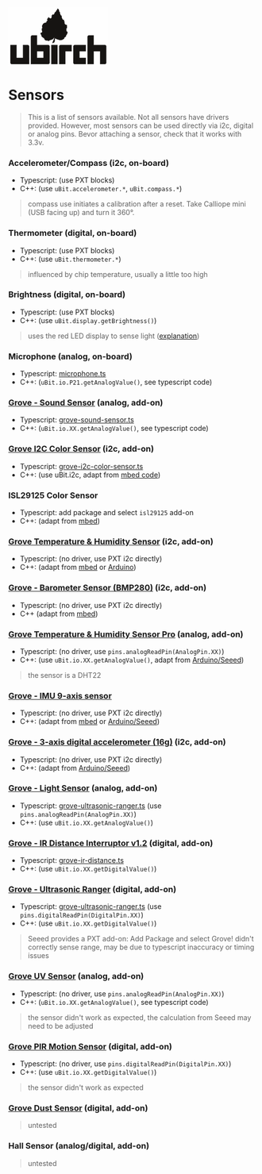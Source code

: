 [![ubirch GmbH](files/ubirch.png)](https://ubirch.com)

# Sensors

> This is a list of sensors available. Not all sensors have drivers provided. However, most sensors
> can be used directly via i2c, digital or analog pins. Bevor attaching a sensor, check
> that it works with 3.3v.

### Accelerometer/Compass (i2c, on-board)

- Typescript: (use PXT blocks)
- C++: (use `uBit.accelerometer.*`, `uBit.compass.*`)

> compass use initiates a calibration after a reset. Take Calliope mini (USB facing up) and turn it 360°.

### Thermometer (digital, on-board)

- Typescript: (use PXT blocks)
- C++: (use `uBit.thermometer.*`)

> influenced by chip temperature, usually a little too high

### Brightness (digital, on-board)

- Typescript: (use PXT blocks)
- C++: (use `uBit.display.getBrightness()`)

> uses the red LED display to sense light ([explanation](https://lancaster-university.github.io/microbit-docs/extras/light-sensing/))

### Microphone (analog, on-board)

- Typescript: [microphone.ts](typescript/microphone.ts)
- C++: (`uBit.io.P21.getAnalogValue()`, see typescript code)

### [Grove - Sound Sensor](http://wiki.seeed.cc/Grove-Sound_Sensor/) (analog, add-on)

- Typescript: [grove-sound-sensor.ts](typescript/grove-sound-sensor.ts)
- C++: (`uBit.io.XX.getAnalogValue()`, see typescript code)

### [Grove I2C Color Sensor](http://wiki.seeed.cc/Grove-I2C_Color_Sensor/) (i2c, add-on)

- Typescript: [grove-i2c-color-sensor.ts](typescript/grove-i2c-color-sensor.ts)
- C++: (use uBit.i2c, adapt from [mbed code](https://developer.mbed.org/users/HannesTschofenig/code/TCS34725/))

### ISL29125 Color Sensor

- Typescript: add package and select `isl29125` add-on
- C++: (adapt from [mbed](https://developer.mbed.org/components/ISL29125/))

### [Grove Temperature & Humidity Sensor](http://wiki.seeed.cc/Grove-TemptureAndHumidity_Sensor-High-Accuracy_AndMini-v1.0/) (i2c, add-on)

- Typescript: (no driver, use PXT i2c directly)
- C++: (adapt from [mbed](https://developer.mbed.org/teams/bazot-laurent/code/TH02_humidity_temp/) or [Arduino](https://github.com/Seeed-Studio/Grove_Temper_Humidity_TH02))

### [Grove - Barometer Sensor (BMP280)](http://wiki.seeed.cc/Grove-Barometer_Sensor-BMP280/) (i2c, add-on)

- Typescript: (no driver, use PXT i2c directly)
- C++ (adapt from [mbed](https://developer.mbed.org/users/MACRUM/code/BME280/))

### [Grove Temperature & Humidity Sensor Pro](http://wiki.seeed.cc/Grove-Temperature_and_Humidity_Sensor_Pro/) (analog, add-on)

- Typescript: (no driver, use `pins.analogReadPin(AnalogPin.XX)`)
- C++: (use `uBit.io.XX.getAnalogValue()`, adapt from [Arduino/Seeed](https://github.com/Seeed-Studio/Grove_Temperature_And_Humidity_Sensor))

> the sensor is a DHT22

### [Grove - IMU 9-axis sensor](http://wiki.seeed.cc/Grove-IMU_9DOF_v2.0/)

- Typescript: (no driver, use PXT i2c directly)
- C++: (adapt from [mbed](http://wiki.seeed.cc/Grove-IMU_9DOF_v2.0/) or [Arduino/Seeed](https://github.com/SeeedDocument/Grove-IMU_9DOF_v2.0))

### [Grove - 3-axis digital accelerometer (16g)](http://wiki.seeed.cc/Grove-3-Axis_Digital_Accelerometer-16g/) (i2c, add-on)

- Typescript: (no driver, use PXT i2c directly)
- C++: (adapt from [Arduino/Seeed](https://github.com/Seeed-Studio/Accelerometer_ADXL345))

### [Grove - Light Sensor](http://wiki.seeed.cc/Grove-Light_Sensor/) (analog, add-on)

- Typescript: [grove-ultrasonic-ranger.ts](typescript/grove-ultrasonic-ranger.ts) (use `pins.analogReadPin(AnalogPin.XX)`)
- C++: (use `uBit.io.XX.getAnalogValue()`)

### [Grove - IR Distance Interruptor v1.2](http://wiki.seeed.cc/Grove-IR_Distance_Interrupter_v1.2/) (digital, add-on)

- Typescript: [grove-ir-distance.ts](typescript/grove-ir-distance.ts)
- C++: (use `uBit.io.XX.getDigitalValue()`)

### [Grove - Ultrasonic Ranger](http://wiki.seeed.cc/Grove-Ultrasonic_Ranger/) (digital, add-on)

- Typescript: [grove-ultrasonic-ranger.ts](typescript/grove-ultrasonic-ranger.ts) (use `pins.digitalReadPin(DigitalPin.XX)`)
- C++: (use `uBit.io.XX.getDigitalValue()`)

> Seeed provides a PXT add-on: Add Package and select Grove!
> didn't correctly sense range, may be due to typescript inaccuracy or timing issues

### [Grove UV Sensor](http://wiki.seeed.cc/Grove-UV_Sensor/) (analog, add-on)

- Typescript: (no driver, use `pins.analogReadPin(AnalogPin.XX)`)
- C++: (`uBit.io.XX.getAnalogValue()`, see typescript code)

> the sensor didn't work as expected, the calculation from Seeed may need to be adjusted

### [Grove PIR Motion Sensor](http://wiki.seeed.cc/Grove-PIR_Motion_Sensor/) (digital, add-on)

- Typescript: (no driver, use `pins.digitalReadPin(DigitalPin.XX)`)
- C++: (use `uBit.io.XX.getDigitalValue()`)

> the sensor didn't work as expected

### [Grove Dust Sensor](http://wiki.seeed.cc/Grove-Dust_Sensor/) (digital, add-on)

> untested
### Hall Sensor (analog/digital, add-on)

> untested

